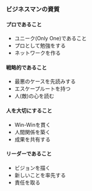 ### ビジネスマンの資質

#### プロであること

- ユニーク(Only One)であること  
- プロとして勉強をする  
- ネットワークを作る  

#### 戦略的であること

- 最悪のケースを先読みする  
- エスケープルートを持つ  
- 人(敵)の心を読む  

#### 人を大切にすること

- Win-Winを貫く  
- 人間関係を築く  
- 成果を共有する  

#### リーダーであること

- ビジョンを描く  
- 新しいことを率先する  
- 責任を取る  
